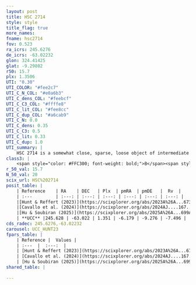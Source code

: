```yaml
---
layout: post
title: HSC 2714
style: style
title_flag: true
more_names: 
fname: hsc2714
fov: 0.523
ra_icrs: 245.6276
de_icrs: -63.02232
glon: 324.41425
glat: -9.29802
r50: 15.7
plx: 1.3506
UTI: "0.30"
UTI_COLOR: "#fee2c7"
UTI_C_N_COL: "#e0a6b3"
UTI_C_dens_COL: "#feebcf"
UTI_C_C3_COL: "#ffffe8"
UTI_C_lit_COL: "#fee8cc"
UTI_C_dup_COL: "#a6cab9"
UTI_C_N: 0.0
UTI_C_dens: 0.35
UTI_C_C3: 0.5
UTI_C_lit: 0.33
UTI_C_dup: 1.0
UTI_summary: |
    HSC 2714 is a somewhat close, sparse, loose object of intermediate C3 quality. It was recently reported in the literature.<br><br><span style="color: #99180f; font-weight: bold;">Warning: </span>contains less than 25 stars with <i>P>0.5</i> estimated.
class3: |
    <span style="color: #FFC300; font-weight: bold;">B</span><span style="color: #FFC300; font-weight: bold;">B</span>
r_50_val: 15.7
N_50_val: 20
scix_url: HSC%202714
posit_table: |
    | Reference    | RA    | DEC   | Plx  | pmRA  | pmDE   |  Rv  |
    | :---         | :---: | :---: | :---: | :---: | :---: | :---: |
    |[Hunt & Reffert (2023)](https://scixplorer.org/abs/2023A%26A...673A.114H) | 245.707 | -63.031 | 1.358 | -6.229 | -9.339 | -5.925 |
    |[Cavallo et al. (2024)](https://scixplorer.org/abs/2024AJ....167...12C) | 245.572 | -63.058 | 1.359 | -- | -- | -- |
    |[Hu & Soubiran (2025)](https://scixplorer.org/abs/2025A%26A...699A.246H) | 245.572 | -63.058 | -- | -- | -- | -- |
    | **UCC** |245.628 | -63.022 | 1.351 | -6.179 | -9.276 | -7.496 | 
cds_radec: 245.6276,-63.02232
carousel: UCC_HUNT23
fpars_table: |
    | Reference |  Values |
    | :---  |  :---:  |
    | [Hunt & Reffert (2023)](https://scixplorer.org/abs/2023A%26A...673A.114H) | `AV50=0.128, diffAV50=0.375, MOD50=9.167, logAge50=8.832` |
    | [Cavallo et al. (2024)](https://scixplorer.org/abs/2024AJ....167...12C) | `AV50=0.66, dMod50=9.26, logAge50=8.87, [Fe/H]50=-0.95` |
    | [Hu & Soubiran (2025)](https://scixplorer.org/abs/2025A%26A...699A.246H) | `MA22=-0.21, MA23f=0.0, MZ23=0.02, MK24=0.0, MF24=0.06` |
shared_table: |
    
---
```


